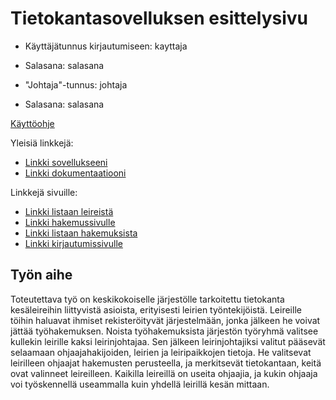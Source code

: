 # Tietokantasovelluksen esittelysivu

* Käyttäjätunnus kirjautumiseen: kayttaja
* Salasana: salasana

* "Johtaja"-tunnus: johtaja
* Salasana: salasana

[Käyttöohje](https://github.com/Arkiherttua/Leirikanta/blob/master/doc/ohje.txt)

Yleisiä linkkejä:

* [Linkki sovellukseeni](http://ainohaav.users.cs.helsinki.fi/leirikanta/)
* [Linkki dokumentaatiooni](https://github.com/Arkiherttua/Leirikanta/blob/master/doc/dokumentaatio.pdf)

Linkkejä sivuille:
* [Linkki listaan leireistä](http://ainohaav.users.cs.helsinki.fi/leirikanta/leirilista)
* [Linkki hakemussivulle](http://ainohaav.users.cs.helsinki.fi/leirikanta/hakemukset/hakemus)
* [Linkki listaan hakemuksista](http://ainohaav.users.cs.helsinki.fi/leirikanta/hakemukset/hakemuslista)
* [Linkki kirjautumissivulle](http://ainohaav.users.cs.helsinki.fi/leirikanta/kirjaudu)

## Työn aihe

Toteutettava työ on keskikokoiselle järjestölle tarkoitettu tietokanta kesäleireihin liittyvistä asioista, erityisesti leirien työntekijöistä. Leireille töihin haluavat ihmiset rekisteröityvät järjestelmään, jonka jälkeen he voivat jättää työhakemuksen. Noista työhakemuksista järjestön työryhmä valitsee kullekin leirille kaksi leirinjohtajaa. Sen jälkeen leirinjohtajiksi valitut pääsevät selaamaan ohjaajahakijoiden, leirien ja leiripaikkojen tietoja. He valitsevat leirilleen ohjaajat hakemusten perusteella, ja merkitsevät tietokantaan, keitä ovat valinneet leireilleen. Kaikilla leireillä on useita ohjaajia, ja kukin ohjaaja voi työskennellä useammalla kuin yhdellä leirillä kesän mittaan.
